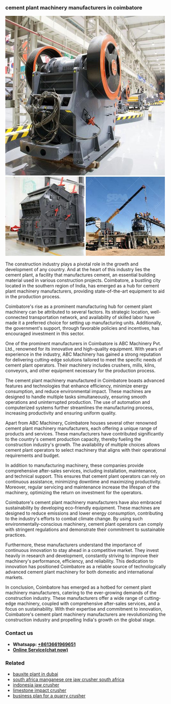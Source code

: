 <h3>cement plant machinery manufacturers in coimbatore</h3><img src='1708309266.jpg' alt=''><p>The construction industry plays a pivotal role in the growth and development of any country. And at the heart of this industry lies the cement plant, a facility that manufactures cement, an essential building material used in various construction projects. Coimbatore, a bustling city located in the southern region of India, has emerged as a hub for cement plant machinery manufacturers, providing state-of-the-art equipment to aid in the production process.</p><p>Coimbatore's rise as a prominent manufacturing hub for cement plant machinery can be attributed to several factors. Its strategic location, well-connected transportation network, and availability of skilled labor have made it a preferred choice for setting up manufacturing units. Additionally, the government's support, through favorable policies and incentives, has encouraged investment in this sector.</p><p>One of the prominent manufacturers in Coimbatore is ABC Machinery Pvt. Ltd., renowned for its innovative and high-quality equipment. With years of experience in the industry, ABC Machinery has gained a strong reputation for delivering cutting-edge solutions tailored to meet the specific needs of cement plant operators. Their machinery includes crushers, mills, kilns, conveyors, and other equipment necessary for the production process.</p><p>The cement plant machinery manufactured in Coimbatore boasts advanced features and technologies that enhance efficiency, minimize energy consumption, and reduce environmental impact. These machines are designed to handle multiple tasks simultaneously, ensuring smooth operations and uninterrupted production. The use of automation and computerized systems further streamlines the manufacturing process, increasing productivity and ensuring uniform quality.</p><p>Apart from ABC Machinery, Coimbatore houses several other renowned cement plant machinery manufacturers, each offering a unique range of products and services. These manufacturers have contributed significantly to the country's cement production capacity, thereby fueling the construction industry's growth. The availability of multiple choices allows cement plant operators to select machinery that aligns with their operational requirements and budget.</p><p>In addition to manufacturing machinery, these companies provide comprehensive after-sales services, including installation, maintenance, and technical support. This ensures that cement plant operators can rely on continuous assistance, minimizing downtime and maximizing productivity. Moreover, regular servicing and maintenance increase the lifespan of the machinery, optimizing the return on investment for the operators.</p><p>Coimbatore's cement plant machinery manufacturers have also embraced sustainability by developing eco-friendly equipment. These machines are designed to reduce emissions and lower energy consumption, contributing to the industry's efforts to combat climate change. By using such environmentally-conscious machinery, cement plant operators can comply with stringent regulations and demonstrate their commitment to sustainable practices.</p><p>Furthermore, these manufacturers understand the importance of continuous innovation to stay ahead in a competitive market. They invest heavily in research and development, constantly striving to improve their machinery's performance, efficiency, and reliability. This dedication to innovation has positioned Coimbatore as a reliable source of technologically advanced cement plant machinery for both domestic and international markets.</p><p>In conclusion, Coimbatore has emerged as a hotbed for cement plant machinery manufacturers, catering to the ever-growing demands of the construction industry. These manufacturers offer a wide range of cutting-edge machinery, coupled with comprehensive after-sales services, and a focus on sustainability. With their expertise and commitment to innovation, Coimbatore's cement plant machinery manufacturers are revolutionizing the construction industry and propelling India's growth on the global stage.</p><h3>Contact us</h3><ul><li><strong>Whatsapp:&nbsp;<a href="https://wa.me/8613661969651">+8613661969651</a></strong></li><li><a href="https://swt.shibang-china.com/?git&amp;zhl&amp;cement plant machinery manufacturers in coimbatore"><strong>Online Service(chat now)</strong></a></li></ul><h3>Related</h3><ul><li><a href='bauxite plant in dubai.md'>bauxite plant in dubai</a></li><li><a href='south africa manganese ore jaw crusher south africa.md'>south africa manganese ore jaw crusher south africa</a></li><li><a href='indonesia jaw crusher.md'>indonesia jaw crusher</a></li><li><a href='limestone impact crusher.md'>limestone impact crusher</a></li><li><a href='business plan for a quarry crusher.md'>business plan for a quarry crusher</a></li></ul>